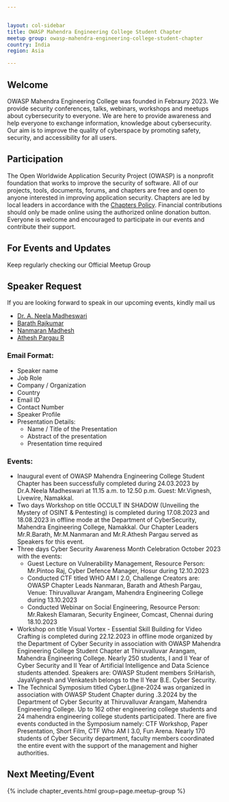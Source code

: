 ```yaml
---


layout: col-sidebar
title: OWASP Mahendra Engineering College Student Chapter
meetup group: owasp-mahendra-engineering-college-student-chapter
country: India
region: Asia

---
```


## Welcome
OWASP Mahendra Engineering College was founded in Febraury 2023. We provide security conferences, talks, webinars, workshops and meetups about cybersecurity to everyone. We are here to provide awareness and help everyone to exchange information, knowledge about cybersecurity. Our aim is to improve the quality of cyberspace by promoting safety, security, and accessibility for all users.

## Participation
The Open Worldwide Application Security Project (OWASP) is a nonprofit foundation that works to improve the security of software. All of our projects, tools, documents, forums, and chapters are free and open to anyone interested in improving application security. Chapters are led by local leaders in accordance with the [Chapters Policy](/www-policy/operational/chapters). Financial contributions should only be made online using the authorized online donation button. Everyone is welcome and encouraged to participate in our events and contribute their support.

## For Events and Updates
Keep regularly checking our Official Meetup Group

## Speaker Request
If you are looking forward to speak in our upcoming events, kindly mail us
* [Dr. A. Neela Madheswari](mailto:neela.madheswari@owasp.org)
* [Barath Rajkumar](mailto:barath.rajkumar@owasp.org)
* [Nanmaran Madhesh](mailto:nanmaran.madhesh@owasp.org)
* [Athesh Pargau R](mailto:athesh.pargau@owasp.org)

### Email Format:
* Speaker name
* Job Role
* Company / Organization
* Country
* Email ID
* Contact Number
* Speaker Profile
* Presentation Details:
  *  Name / Title of the Presentation
  *  Abstract of the presentation
  *  Presentation time required

### Events:
* Inaugural event of OWASP Mahendra Engineering College Student Chapter has been successfully completed during 24.03.2023 by Dr.A.Neela Madheswari at 11.15 a.m. to 12.50 p.m. Guest: Mr.Vignesh, Livewire, Namakkal.
* Two days Workshop on title OCCULT IN SHADOW (Unveiling the Mystery of OSINT & Pentesting) is completed during 17.08.2023 and 18.08.2023 in offline mode at the Department of CyberSecurity, Mahendra Engineering College, Namakkal. Our Chapter Leaders Mr.R.Barath, Mr.M.Nanmaran and Mr.R.Athesh Pargau served as Speakers for this event.
* Three days Cyber Security Awareness Month Celebration October 2023 with the events:
  * Guest Lecture on Vulnerability Management, Resource Person: Mr.Pintoo Raj, Cyber Defence Manager, Hosur during 12.10.2023
  * Conducted CTF titled WHO AM I 2.0, Challenge Creators are: OWASP Chapter Leads Nanmaran, Barath and Athesh Pargau, Venue: Thiruvalluvar Arangam, Mahendra Engineering College during 13.10.2023
  * Conducted Webinar on Social Engineering, Resource Person: Mr.Rakesh Elamaran, Security Engineer, Comcast, Chennai during 18.10.2023
* Workshop on title Visual Vortex - Essential Skill Building for Video Crafting is completed during 22.12.2023 in offline mode organized by the Department of Cyber Security in association with OWASP Mahendra Engineering College Student Chapter at Thiruvalluvar Arangam, Mahendra Engineering College. Nearly 250 students, I and II Year of Cyber Security and II Year of Artificial Intelligence and Data Science students attended. Speakers are: OWASP Student members SriHarish, JayaVignesh and Venkatesh belongs to the II Year B.E. Cyber Security.
* The Technical Symposium titled Cyber.L@ne-2024 was organized in association with OWASP Student Chapter during .3.2024 by the Department of Cyber Security at Thiruvalluvar Arangam, Mahendra Engineering College. Up to 162 other engineering college students and 24 mahendra engineering college students participated. There are five events conducted in the Symposium namely: CTF Workshop, Paper Presentation, Short Film, CTF Who AM I 3.0, Fun Arena. Nearly 170 students of Cyber Security department,  faculty members coordinated the entire event with the support of the management and higher authorities.
  
Next Meeting/Event <!-- You should keep this section as it will populate your meetup events -->
---------------------
{% include chapter_events.html group=page.meetup-group %}




